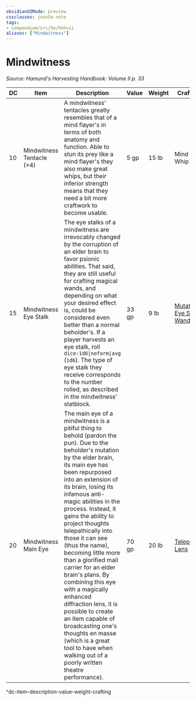 ```yaml
---
obsidianUIMode: preview
cssclasses: json5e-note
tags:
- compendium/src/5e/hhhvii
aliases: ["Mindwitness"]
---
```

# Mindwitness
*Source: Hamund's Harvesting Handbook: Volume II p. 33* 

| DC | Item | Description | Value | Weight | Crafting |
|----|------|-------------|-------|--------|----------|
| 10 | Mindwitness Tentacle (×4) | A mindwitness' tentacles greatly resembles that of a mind flayer's in terms of both anatomy and function. Able to stun its prey like a mind flayer's they also make great whips, but their inferior strength means that they need a bit more craftwork to become usable. | 5 gp | 15 lb | Mind Whip |
| 15 | Mindwitness Eye Stalk | The eye stalks of a mindwitness are irrevocably changed by the corruption of an elder brain to favor psionic abilities. That said, they are still useful for crafting magical wands, and depending on what your desired effect is, could be considered even better than a normal beholder's. If a player harvests an eye stalk, roll `dice:1d6\|noform\|avg` (`1d6`). The type of eye stalk they receive corresponds to the number rolled, as described in the mindwitness' statblock. | 33 gp | 9 lb | [Mutated Eye Stalk Wand](compendium/items/mutated-eye-stalk-wand-hhhvii.md) |
| 20 | Mindwitness Main Eye | The main eye of a mindwitness is a pitiful thing to behold (pardon the pun). Due to the beholder's mutation by the elder brain, its main eye has been repurposed into an extension of its brain, losing its infamous anti-magic abilities in the process. Instead, it gains the ability to project thoughts telepathically into those it can see (thus the name), becoming little more than a glorified mail carrier for an elder brain's plans. By combining this eye with a magically enhanced diffraction lens, it is possible to create an item capable of broadcasting one's thoughts en masse (which is a great tool to have when walking out of a poorly written theatre performance). | 70 gp | 20 lb | [Telepathic Lens](compendium/items/telepathic-lens-hhhvii.md) |
^dc-item-description-value-weight-crafting